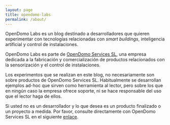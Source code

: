 ```yaml
---
layout: page
title: opendomo-labs
permalink: /about/
---
```


OpenDomo Labs es un blog destinado a desarrolladores que quieren experimentar con tecnologías relacionadas con <i>smart buildings</i>, inteligencia artificial y control de instalaciones.

OpenDomo Labs es parte de <a href='www.opendomo.com'>OpenDomo Services SL</a>, una empresa dedicada a la fabricación y comercialización de productos relacionados con la sensorización y el control de instalaciones. 

Los experimentos que se realizan en este blog, no necesariamente son sobre productos de OpenDomo Services SL. Habitualmente se desarrollan ejemplos ad-hoc que sirven como herramienta al lector, pero sobre los que en ningún caso la empresa ofrece soporte, ni se hace responsable del uso que el lector haga de ellos.

Si usted no es un desarrollador y lo que desea es un producto finalizado o un proyecto a medida. Por favor, consulte directamente con OpenDomo Services SL en el siguiente <a href='http://www.opendomo.es/contact'>enlace</a>.
